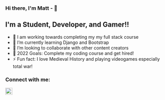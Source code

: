 ### Hi there, I'm Matt - 👋 


## I'm a Student, Developer, and Gamer!!

- 🔭 I am working towards completing my my full stack course
- 🌱 I’m currently learning Django and Bootstrap
- 👯 I’m looking to collaborate with other content creators
- 🥅 2022 Goals: Complete my coding course and get hired!
- ⚡ Fun fact: I love Medieval History and playing videogames especially total war!

### Connect with me:

[<img align="left" alt="codeSTACKr | LinkedIn" width="22px" src="https://cdn.jsdelivr.net/npm/simple-icons@v3/icons/linkedin.svg" />][linkedin]



[linkedin]: https://www.linkedin.com/in/mateusz-leks-714a32213/
